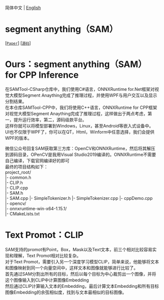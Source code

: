 简体中文 | [English](ReadmeEN.md)  

# segment anything（SAM）  
[[`Paper`](https://ai.facebook.com/research/publications/segment-anything/)] [[`源码`](https://github.com/facebookresearch/segment-anything/)]  

# Ours：segment anything（SAM） for CPP Inference  
在SAMTool-CSharp仓库中，我们使用C#语言，ONNXRuntime for.Net框架对视觉大模型Segment Anaything完成了推理过程，并使用WPF与用户交互以及显示分割结果。  
在本仓库SAMTool-CPP中，我们将使用C++语言，ONNXRuntime for CPP框架对视觉大模型Segment Anaything完成了推理过程，这样做出于两点考虑，第一，提升运行效率，第二，源码级款平台。  
这样你就可以将模型部署到Windows，Linux，甚至Android等嵌入式设备中。  
UI也不仅限于WPF了，你可以在QT，Html，Winform中任意选择，我们会提供WPF的版本。  

微信公众号回复SAM获取第三方库：OpenCV和ONNXRuntime，然后将其解压到源码目录，OPenCV是我用Visual Studio2019编译的。ONNXRuntime不需要自己编译，下载官网编译好的即可  
最终的项目结构如下：  
project_root/  
  |- common.h  
  |- CLIP.h  
  |- CLIP.cpp  
  |- SAM.h  
  |- SAM.cpp 
  |- SimpleTokenizer.h 
  |- SimpleTokenizer.cpp 
  |- cppDemo.cpp  
  |- opencv/  
  |- onnxruntime-win-x64-1.15.1/  
  |- CMakeLists.txt  


# Text Promot：CLIP  
SAM支持的promot有Point，Box，Mask以及Text文本，前三个相对比较容易实现和理解，Text Promot相对比较复杂。  
对于Text Promot，需要引入另一个深度学习模型CLIP，简单来说，他能够将文本和图像映射到同一个向量空间中，这样文本和图像就能够进行比较了。   
首先通过SAM分割出所有的目标，然后以每个目标为中心裁剪出一个图像，并将这个图像输入到CLIP中计算图像Embedding  
然后通过CLIP计算输入文本的Embedding，最后计算文本Embedding和所有目标图像Embedding的余弦相似度，找到与文本最相似的目标图像。   
